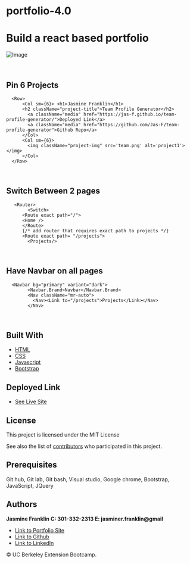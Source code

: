 # portfolio-4.0
Build a react based portfolio
<br>
===========
![Image](3.0.png)

<br>

## Pin 6 Projects

```
  <Row>
      <Col sm={6}> <h1>Jasmine Franklin</h1>
      <h2 className="project-title">Team Profile Generator</h2>
        <a className="media" href="https://jas-f.github.io/team-profile-generator/">Deployed Link</a>
        <a className="media" href="https://github.com/Jas-F/team-profile-generator">Github Repo</a>
      </Col>
      <Col sm={6}>
        <img className="project-img" src='team.png' alt='project1'></img>
      </Col>
  </Row>
```
<br>

## Switch Between 2 pages

```
   <Router>
        <Switch>
      <Route exact path="/">
      <Home />
      </Route>
      {/* add router that requires exact path to projects */}
      <Route exact path= "/projects">
        <Projects/>
```
<br>

## Have Navbar on all pages

```
  <Navbar bg="primary" variant="dark">
        <Navbar.Brand>Navbar</Navbar.Brand>
        <Nav className="mr-auto">
          <Nav><Link to="/projects">Projects</Link></Nav>
        </Nav>
```

<br>

## Built With

* [HTML](https://developer.mozilla.org/en-US/docs/Web/HTML)
* [CSS](https://developer.mozilla.org/en-US/docs/Web/CSS)
* [Javascript](https://developer.mozilla.org/en-US/docs/Web/JavaScript)
* [Bootstrap](https://getbootstrap.com/)

## Deployed Link

* [See Live Site](https://github.com/Jas-F/portfolio-4.0)

## License

This project is licensed under the MIT License 

See also the list of [contributors](https://github.com/your/project/contributors) who participated in this project.

## Prerequisites

Git hub,
Git lab,
Git bash,
Visual studio,
Google chrome,
Bootstrap,
JavaScript,
JQuery

## Authors

**Jasmine Franklin C: 301-332-2313 E: jasminer.franklin@gmail** 

- [Link to Portfolio Site](https://jas-f.github.io/portfolio-3.0/)
- [Link to Github](https://github.com/)
- [Link to LinkedIn](https://www.linkedin.com/in/jasmine-franklin-8b08ba121)

<p>&copy; UC Berkeley Extension Bootcamp.</p>